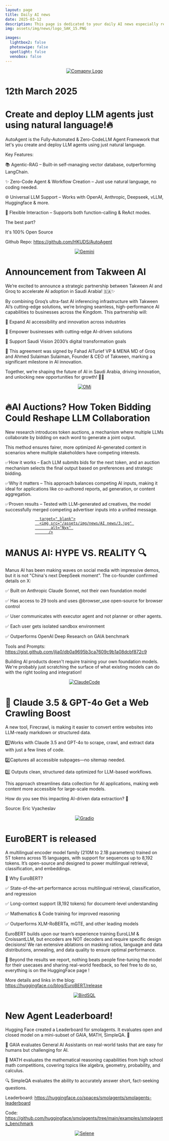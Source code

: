 ```yaml
---
layout: page
title: Daily AI news
date: 2025-03-12
description: This page is dedicated to your daily AI news especially related to Agents, LLMs, and Agentic AI
img: assets/img/news/logo_SAK_15.PNG

images:
  lightbox2: false
  photoswipe: false
  spotlight: false
  venobox: false
---
```



<div style="display: flex; justify-content: center; align-items: center;">
  <div class="pswp-gallery pswp-gallery--single-column" id="gallery--news" style="display: flex; gap: 20px; flex-wrap: wrap; justify-content: center;">
    <a href="/assets/img/news/logo_SAK_15.PNG"
      target="_blank">
      <img src="/assets/img/news/logo_SAK_15.PNG" 
           alt="Comapny Logo" 
           />
</a>

  </div>
</div>

<h1> 12th March 2025 </h1>

<h1> Create and deploy LLM agents just using natural language!🔥 </h1>

AutoAgent is the Fully-Automated & Zero-CodeLLM Agent Framework that let's you create and deploy LLM agents using just natural language.

Key Features:

📚 Agentic-RAG – Built-in self-managing vector database, outperforming LangChain.

✨ Zero-Code Agent & Workflow Creation – Just use natural language, no coding needed.

🌐 Universal LLM Support – Works with OpenAI, Anthropic, Deepseek, vLLM, Huggingface & more.

🔀 Flexible Interaction – Supports both function-calling & ReAct modes.

The best part?

It's 100% Open Source


Github Repo: https://github.com/HKUDS/AutoAgent

<div style="display: flex; justify-content: center; align-items: center;">
  <div class="pswp-gallery pswp-gallery--single-column" id="gallery--news" style="display: flex; gap: 10px; flex-wrap: wrap; justify-content: center;">
    <a href="/assets/img/news/AI news/1.jpg"
      target="_blank">
      <img src="/assets/img/news/AI news/1.jpg" 
           alt="Gemini" 
            />
</a>

  </div>
</div>


<h1> Announcement from Takween AI </h1>

We’re excited to announce a strategic partnership between Takween AI and Groq to accelerate AI adoption in Saudi Arabia! 🇸🇦✨

By combining Groq’s ultra-fast AI inferencing infrastructure with Takween AI’s cutting-edge solutions, we’re bringing seamless, high-performance AI capabilities to businesses across the Kingdom. This partnership will:

🔹 Expand AI accessibility and innovation across industries

🔹 Empower businesses with cutting-edge AI-driven solutions

🔹 Support Saudi Vision 2030’s digital transformation goals

🤝 This agreement was signed by Fahad AlTurief VP & MENA MD of Groq and Ahmed Sulaiman Sulaiman, Founder & CEO of Takween, marking a significant milestone in AI innovation.

Together, we’re shaping the future of AI in Saudi Arabia, driving innovation, and unlocking new opportunities for growth! 🚀📍


<div style="display: flex; justify-content: center; align-items: center;">
  <div class="pswp-gallery pswp-gallery--single-column" id="gallery--news" style="display: flex; gap: 10px; flex-wrap: wrap; justify-content: center;">
    <a href="/assets/img/news/AI news/2.jpg"
      target="_blank">
      <img src="/assets/img/news/AI news/2.jpg" 
           alt="OMi" 
            />
</a>

  </div>
</div>


<h1>🔥AI Auctions? How Token Bidding Could Reshape LLM Collaboration</h1>

New research introduces token auctions, a mechanism where multiple LLMs collaborate by bidding on each word to generate a joint output. 

This method ensures fairer, more optimized AI-generated content in scenarios where multiple stakeholders have competing interests.

✅How it works – Each LLM submits bids for the next token, and an auction mechanism selects the final output based on preferences and strategic bidding.

✅Why it matters – This approach balances competing AI inputs, making it ideal for applications like co-authored reports, ad generation, or content aggregation.

✅Proven results – Tested with LLM-generated ad creatives, the model successfully merged competing advertiser inputs into a unified message.



<div style="display: flex; justify-content: center; align-items: center;">
  <div class="pswp-gallery pswp-gallery--single-column" id="gallery--news" style="display: flex; gap: 20px; flex-wrap: wrap; justify-content: center;">
    <a href="/assets/img/news/AI news/3.jpg"

      target="_blank">
      <img src="/assets/img/news/AI news/3.jpg" 
           alt="Nyx" 
          />
</a>

  </div>
</div>


<h1> MANUS AI: HYPE VS. REALITY 🔍 </h1>

Manus AI has been making waves on social media with impressive demos, but it is not "China's next DeepSeek moment”. The co-founder confirmed details on X:

✅ Built on Anthropic Claude Sonnet, not their own foundation model

✅ Has access to 29 tools and uses @browser_use open-source for browser control

✅ User communicates with executor agent and not planner or other agents.

✅ Each user gets isolated sandbox environment

✅ Outperforms OpenAI Deep Research on GAIA benchmark

Tools and Prompts: https://gist.github.com/jlia0/db0a9695b3ca7609c9b1a08dcbf872c9

Building AI products doesn't require training your own foundation models. We're probably just scratching the surface of what existing models can do with the right tooling and integration!

<div style="display: flex; justify-content: center; align-items: center;">
  <div class="pswp-gallery pswp-gallery--single-column" id="gallery--news" style="display: flex; gap: 20px; flex-wrap: wrap; justify-content: center;">
    <a href="/assets/img/news/AI news/4.jpg"
      target="_blank">
      <img src="/assets/img/news/AI news/4.jpg" 
           alt="ClaudeCode" 
           />
</a>

  </div>
</div>

<h1> 🚀 Claude 3.5 & GPT-4o Get a Web Crawling Boost </h1>

A new tool, Firecrawl, is making it easier to convert entire websites into LLM-ready markdown or structured data.

1️⃣Works with Claude 3.5 and GPT-4o to scrape, crawl, and extract data with just a few lines of code.

2️⃣Captures all accessible subpages—no sitemap needed.

3️⃣ Outputs clean, structured data optimized for LLM-based workflows.

This approach streamlines data collection for AI applications, making web content more accessible for large-scale models.

How do you see this impacting AI-driven data extraction? 🤔 

Source: Eric Vyacheslav

<div style="display: flex; justify-content: center; align-items: center;">
  <div class="pswp-gallery pswp-gallery--single-column" id="gallery--news" style="display: flex; gap: 20px; flex-wrap: wrap; justify-content: center;">
    <a href="/assets/img/news/AI news/5.JPG"
      target="_blank">
      <img src="/assets/img/news/AI news/5.JPG" 
           alt="Gradio" 
          />
</a>

  </div>
</div>

<h1> EuroBERT is released </h1>

A multilingual encoder model family (210M to 2.1B parameters) trained on 5T tokens across 15 languages, with support for sequences up to 8,192 tokens. It’s open-source and designed to power multilingual retrieval, classification, and embeddings.

🔹 Why EuroBERT?

✅ State-of-the-art performance across multilingual retrieval, classification, and regression

✅ Long-context support (8,192 tokens) for document-level understanding

✅ Mathematics & Code training for improved reasoning

✅ Outperforms XLM-RoBERTa, mGTE, and other leading models

EuroBERT builds upon our team’s experience training EuroLLM & CroissantLLM, but encoders are NOT decoders and require specific design decisions! We ran extensive ablations on masking ratios, language and data distributions, annealing, and data quality to ensure optimal performance.

📢 Beyond the results we report, nothing beats people fine-tuning the model for their usecases and sharing real-world feedback, so feel free to do so, everything is on the HuggingFace page !

More details and links in the blog: https://huggingface.co/blog/EuroBERT/release

<div style="display: flex; justify-content: center; align-items: center;">
  <div class="pswp-gallery pswp-gallery--single-column" id="gallery--news" style="display: flex; gap: 20px; flex-wrap: wrap; justify-content: center;">
    <a href="/assets/img/news/AI news/6.jpg"
      target="_blank">
      <img src="/assets/img/news/AI news/6.jpg" 
           alt="BirdSQL" 
           />
</a>

  </div>
</div>

<h1> New Agent Leaderboard! </h1>

Hugging Face created a Leaderboard for smolagents. It evaluates open and closed model on a mini-subset of GAIA, MATH, SimpleQA. 👀

🧠 GAIA evaluates General AI Assistants on real-world tasks that are easy for humans but challenging for AI.

🧮 MATH evaluates the mathematical reasoning capabilities from high school math competitions, covering topics like algebra, geometry, probability, and calculus.

🔍 SimpleQA evaluates the ability to accurately answer short, fact-seeking questions.

Leaderboard: https://huggingface.co/spaces/smolagents/smolagents-leaderboard

Code: https://github.com/huggingface/smolagents/tree/main/examples/smolagents_benchmark

<div style="display: flex; justify-content: center; align-items: center;">
  <div class="pswp-gallery pswp-gallery--single-column" id="gallery--news" style="display: flex; gap: 20px; flex-wrap: wrap; justify-content: center;">
    <a href="/assets/img/news/AI news/7.jpg"
      target="_blank">
      <img src="/assets/img/news/AI news/7.jpg" 
           alt="Selene" 
           />
</a>

  </div>
</div>
